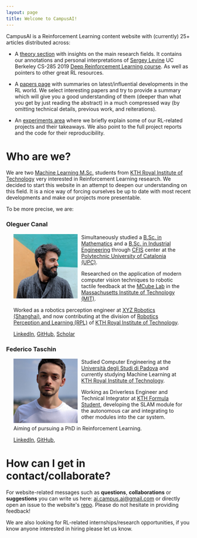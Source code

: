 ```yaml
---
layout: page
title: Welcome to CampusAI!
---
```


CampusAI is a Reinforcement Learning content website with (currently) 25+ articles distributed across:

- A [theory section](/theory/) with insights on the main research fields. It contains our annotations and personal interpretations of [Sergey Levine](https://people.eecs.berkeley.edu/~svlevine/) UC Berkeley CS-285 2019 [Deep Reinforcement Learning course](http://rail.eecs.berkeley.edu/deeprlcourse/). As well as pointers to other great RL resources.

- A [papers page](/papers/) with summaries on latest/influential developments in the RL world. We select interesting papers and try to provide a summary which will give you a good understanding of them (deeper than what you get by just reading the abstract) in a much compressed way (by omitting technical details, previous work, and reiterations).

- An [experiments area](/experiments) where we briefly explain some of our RL-related projects and their takeaways. We also point to the full project reports and the code for their reproducibility. 

<!-- # Who is this for?

This is for RL enthusiasts such as ourselves!
We hope you get a clearer idea on how the field is evolving.

Ultimately (in fact, mainly) this website is also for us, to ensure we keep reading and learning.
Creating theoretical articles has helped us to sort the main ideas while summarizing recent papers allows us to understand the experiments being attempted by most famous researchers. -->

# Who are we?

We are two [Machine Learning M.Sc.](https://www.kth.se/en/studies/master/machinelearning/description-1.48533) students from [KTH Royal Institute of Technology](https://www.kth.se/en) very interested in Reinforcement Learning research.
We decided to start this website in an attempt to deepen our understanding on this field.
It is a nice way of forcing ourselves be up to date with most recent developments and make our projects more presentable.

To be more precise, we are:

### Oleguer Canal
<div style="clear: both;">
  <div style="float: left; margin-right 1em;">
    <img src="/assets/images/about/oleguer.jpg" height="175" width="175" margin-right="10" margin-left="10">
  </div>
  <div>
      <style>
        div {
        margin-right: 10px;
        margin-left: 10px;
        }
    </style>
    <!-- <h2>Oleguer Canal</h2> -->
    <p>Simultaneously studied a <a href="https://fme.upc.edu/en">B.Sc. in Mathematics</a> and a <a href="https://etseib.upc.edu/en">B.Sc. in Industrial Engineering</a> through <a href="https://cfis.upc.edu/en">CFIS</a> center at the <a href="https://www.upc.edu/en">Polytechnic University of Catalonia (UPC)</a>.</p>
    <p>Researched on the application of modern computer vision techniques to robotic tactile feedback at the <a href="https://fme.upc.edu/en">MCube Lab</a> in the <a href="https://www.mit.edu/">Massachusetts Institute of Technology (MIT)</a>.
    </p>
    <p>Worked as a robotics perception engineer at <a href="http://en.xyzrobotics.ai/">XYZ Robotics (Shanghai)</a>, and now contributing at the division of 
    <a href="https://www.kth.se/rpl/division-of-robotics-perception-and-learning-1.779439">Robotics Perception and Learning (RPL)</a> of <a href="https://www.kth.se/en">KTH Royal Institute of Technology</a>.
    </p>
    <p>
    <a href="https://www.linkedin.com/in/OleguerCanal/">LinkedIn</a>, 
    <a href="https://github.com/OleguerCanal">GitHub</a>, 
    <a href="https://scholar.google.com/citations?user=9cJOtv0AAAAJ&hl">Scholar</a>
    </p>
  </div>
</div>

### Federico Taschin
<div style="clear: both;">
  <div style="float: left; margin-right 1em;">
    <img src="/assets/images/about/federico.jpg" height="175" width="175" margin-right="10" margin-left="10">
  </div>
  <div>
      <style>
        div {
        margin-right: 10px;
        margin-left: 10px;
        }
    </style>
    <!-- <h2>Some title text</h2> -->
    <p>Studied Computer Engineering at the <a href="https://www.unipd.it/">Università degli Studi di Padova</a> and currently studying Machine Learning at <a href="https://www.kth.se/en">KTH Royal Institute of Technology</a>.</p>
    <p>Working as Driverless Engineer and Technical Integrator at <a href="https://www.kthformulastudent.se/">KTH Formula Student</a>, developing the SLAM module for the autonomous car and integrating to other modules into the car system.</p>
    <p>Aiming of pursuing a PhD in Reinforcement Learning.</p>
    <a href="https://www.linkedin.com/in/federico-taschin/">LinkedIn</a>, 
    <a href="https://github.com/fedetask">GitHub</a>, 
  </div>
</div>


# How can I get in contact/collaborate?

For website-related messages such as __questions__, __collaborations__ or __suggestions__ you can write us here: [ai.campus.ai@gmail.com](mailto:ai.campus.ai@gmail.com) or directly open an issue to the website's [repo](https://github.com/CampusAI/CampusAI.github.io). Please do not hesitate in providing feedback!

We are also looking for RL-related internships/research opportunities, if you know anyone interested in hiring please let us know.